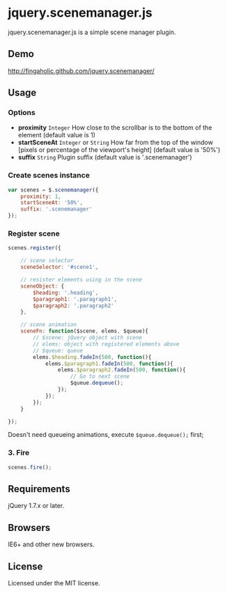 # jquery.scenemanager.js

jquery.scenemanager.js is a simple scene manager plugin.

## Demo

http://fingaholic.github.com/jquery.scenemanager/

## Usage

### Options

* **proximity** `Integer` How close to the scrollbar is to the bottom of the element (default value is 1)
* **startSceneAt** `Integer` or `String` How far from the top of the window [pixels or percentage of the viewport's height] (default value is '50%')
* **suffix** `String` Plugin suffix (default value is '.scenemanager')

### Create scenes instance

```javascript
var scenes = $.scenemanager({
	proximity: 1,
	startSceneAt: '50%',
	suffix: '.scenemanager'
});
```

### Register scene

```javascript
scenes.register({

	// scene selector
	sceneSelector: '#scene1',

	// resister elements using in the scene
	sceneObject: {
		$heading: '.heading',
		$paragraph1: '.paragraph1',
		$paragraph2: '.paragraph2'
	},

	// scene animation
	sceneFn: function($scene, elems, $queue){
		// $scene: jQuery object with scene
		// elems: object with registered elements above
		// $queue: queue
		elems.$heading.fadeIn(500, function(){
			elems.$paragraph1.fadeIn(500, function(){
				elems.$paragraph2.fadeIn(500, function(){
					// Go to next scene
					$queue.dequeue();
				});
			});
		});
	}

});
```
Doesn't need queueing animations, execute `$queue.dequeue();` first;

### 3. Fire

```javascript
scenes.fire();
```

## Requirements

jQuery 1.7.x or later.

## Browsers

IE6+ and other new browsers.

## License

Licensed under the MIT license.
